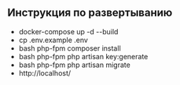 ## Инструкция по развертыванию

- docker-compose up -d --build
- cp .env.example .env
- bash php-fpm composer install
- bash php-fpm php artisan key:generate
- bash php-fpm php artisan migrate
- http://localhost/
